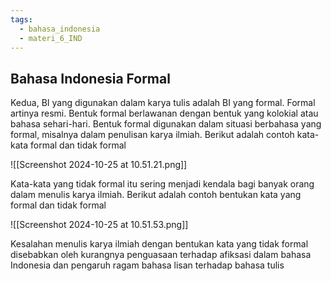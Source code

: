 ```yaml
---
tags:
  - bahasa_indonesia
  - materi_6_IND
---
```

## Bahasa Indonesia Formal

Kedua, BI yang digunakan dalam karya tulis adalah BI yang formal. Formal artinya resmi. Bentuk formal berlawanan dengan bentuk yang kolokial atau bahasa sehari-hari. Bentuk formal digunakan dalam situasi berbahasa yang formal, misalnya dalam penulisan karya ilmiah. Berikut adalah contoh kata-kata formal dan tidak formal

![[Screenshot 2024-10-25 at 10.51.21.png]]

Kata-kata yang tidak formal itu sering menjadi kendala bagi banyak orang dalam menulis karya ilmiah. Berikut adalah contoh bentukan kata yang formal dan tidak formal

![[Screenshot 2024-10-25 at 10.51.53.png]]

Kesalahan menulis karya ilmiah dengan bentukan kata yang tidak formal disebabkan oleh kurangnya penguasaan terhadap afiksasi dalam bahasa Indonesia dan pengaruh ragam bahasa lisan terhadap bahasa tulis